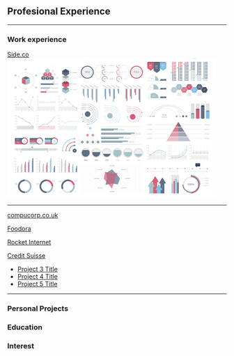 ## Profesional Experience

---

### Work experience 

[Side.co](https://www.side.co/)
<img src="images/dummy_thumbnail.jpg?raw=true"/>

---
[compucorp.co.uk](https://www.compucorp.co.uk/)



[Foodora](https://www.foodora.de/)

[Rocket Internet]()

[Credit Suisse]()


- [Project 3 Title](http://example.com/)
- [Project 4 Title](http://example.com/)
- [Project 5 Title](http://example.com/)

---

### Personal Projects

### Education

### Interest
